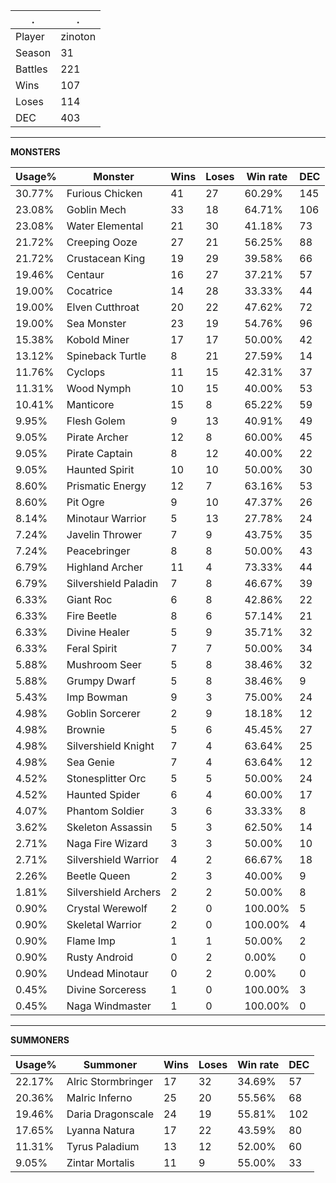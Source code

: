 .|.
|-|-
Player|zinoton
Season|31
Battles|221
Wins|107
Loses|114
DEC|403

---
**MONSTERS**

Usage%|Monster|Wins|Loses|Win rate|DEC|
-|-|-|-|-|-|
30.77%|Furious Chicken|41|27|60.29%|145|
23.08%|Goblin Mech|33|18|64.71%|106|
23.08%|Water Elemental|21|30|41.18%|73|
21.72%|Creeping Ooze|27|21|56.25%|88|
21.72%|Crustacean King|19|29|39.58%|66|
19.46%|Centaur|16|27|37.21%|57|
19.00%|Cocatrice|14|28|33.33%|44|
19.00%|Elven Cutthroat|20|22|47.62%|72|
19.00%|Sea Monster|23|19|54.76%|96|
15.38%|Kobold Miner|17|17|50.00%|42|
13.12%|Spineback Turtle|8|21|27.59%|14|
11.76%|Cyclops|11|15|42.31%|37|
11.31%|Wood Nymph|10|15|40.00%|53|
10.41%|Manticore|15|8|65.22%|59|
9.95%|Flesh Golem|9|13|40.91%|49|
9.05%|Pirate Archer|12|8|60.00%|45|
9.05%|Pirate Captain|8|12|40.00%|22|
9.05%|Haunted Spirit|10|10|50.00%|30|
8.60%|Prismatic Energy|12|7|63.16%|53|
8.60%|Pit Ogre|9|10|47.37%|26|
8.14%|Minotaur Warrior|5|13|27.78%|24|
7.24%|Javelin Thrower|7|9|43.75%|35|
7.24%|Peacebringer|8|8|50.00%|43|
6.79%|Highland Archer|11|4|73.33%|44|
6.79%|Silvershield Paladin|7|8|46.67%|39|
6.33%|Giant Roc|6|8|42.86%|22|
6.33%|Fire Beetle|8|6|57.14%|21|
6.33%|Divine Healer|5|9|35.71%|32|
6.33%|Feral Spirit|7|7|50.00%|34|
5.88%|Mushroom Seer|5|8|38.46%|32|
5.88%|Grumpy Dwarf|5|8|38.46%|9|
5.43%|Imp Bowman|9|3|75.00%|24|
4.98%|Goblin Sorcerer|2|9|18.18%|12|
4.98%|Brownie|5|6|45.45%|27|
4.98%|Silvershield Knight|7|4|63.64%|25|
4.98%|Sea Genie|7|4|63.64%|12|
4.52%|Stonesplitter Orc|5|5|50.00%|24|
4.52%|Haunted Spider|6|4|60.00%|17|
4.07%|Phantom Soldier|3|6|33.33%|8|
3.62%|Skeleton Assassin|5|3|62.50%|14|
2.71%|Naga Fire Wizard|3|3|50.00%|10|
2.71%|Silvershield Warrior|4|2|66.67%|18|
2.26%|Beetle Queen|2|3|40.00%|9|
1.81%|Silvershield Archers|2|2|50.00%|8|
0.90%|Crystal Werewolf|2|0|100.00%|5|
0.90%|Skeletal Warrior|2|0|100.00%|4|
0.90%|Flame Imp|1|1|50.00%|2|
0.90%|Rusty Android|0|2|0.00%|0|
0.90%|Undead Minotaur|0|2|0.00%|0|
0.45%|Divine Sorceress|1|0|100.00%|3|
0.45%|Naga Windmaster|1|0|100.00%|0|

---
**SUMMONERS**

Usage%|Summoner|Wins|Loses|Win rate|DEC|
-|-|-|-|-|-|
22.17%|Alric Stormbringer|17|32|34.69%|57|
20.36%|Malric Inferno|25|20|55.56%|68|
19.46%|Daria Dragonscale|24|19|55.81%|102|
17.65%|Lyanna Natura|17|22|43.59%|80|
11.31%|Tyrus Paladium|13|12|52.00%|60|
9.05%|Zintar Mortalis|11|9|55.00%|33|
